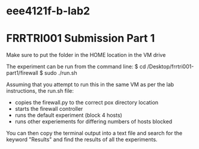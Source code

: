 # eee4121f-b-lab2
# FRRTRI001 Submission Part 1

Make sure to put the folder in the HOME location in the VM drive

The experiment can be run from the command line:
$ cd /Desktop/frrtri001-part1/firewall 
$ sudo ./run.sh

Assuming that you attempt to run this in the same VM as per the lab instructions, the run.sh file:
- copies the firewall.py to the correct pox directory location
- starts the firewall controller
- runs the default experiment (block 4 hosts)
- runs other experiements for differing numbers of hosts blocked

You can then copy the terminal output into a text file and search for the keyword "Results" and find the results of all the experiments.

